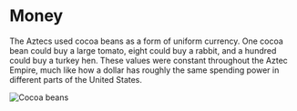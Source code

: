# Money

The Aztecs used cocoa beans as a form of uniform currency. One cocoa bean could
buy a large tomato, eight could buy a rabbit, and a hundred could buy a turkey
hen. These values were constant throughout the Aztec Empire, much like how a
dollar has roughly the same spending power in different parts of the United
States.

![Cocoa beans](https://cdn.britannica.com/59/176559-050-21BD9362/Fruit-cacao-tree-source-cocoa-chocolate-plant.jpg)
